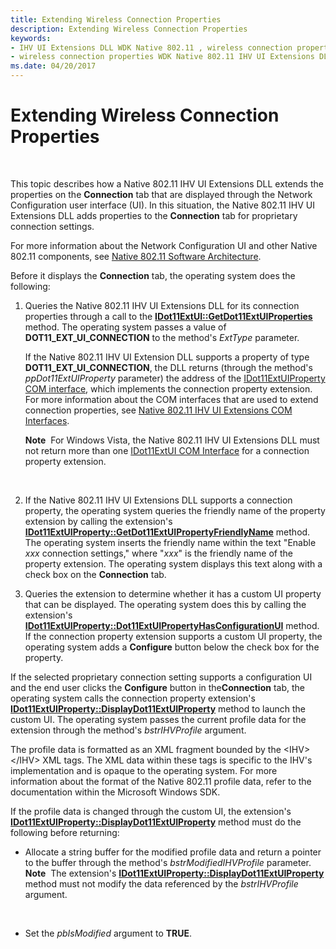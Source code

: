 ```yaml
---
title: Extending Wireless Connection Properties
description: Extending Wireless Connection Properties
keywords:
- IHV UI Extensions DLL WDK Native 802.11 , wireless connection properties
- wireless connection properties WDK Native 802.11 IHV UI Extensions DLL
ms.date: 04/20/2017
---
```


# Extending Wireless Connection Properties




 

This topic describes how a Native 802.11 IHV UI Extensions DLL extends the properties on the **Connection** tab that are displayed through the Network Configuration user interface (UI). In this situation, the Native 802.11 IHV UI Extensions DLL adds properties to the **Connection** tab for proprietary connection settings.

For more information about the Network Configuration UI and other Native 802.11 components, see [Native 802.11 Software Architecture](/previous-versions/windows/hardware/wireless/native-802-11-software-architecture).

Before it displays the **Connection** tab, the operating system does the following:

1.  Queries the Native 802.11 IHV UI Extensions DLL for its connection properties through a call to the [**IDot11ExtUI::GetDot11ExtUIProperties**](/previous-versions/windows/hardware/wireless/ff553776(v=vs.85)) method. The operating system passes a value of **DOT11\_EXT\_UI\_CONNECTION** to the method's *ExtType* parameter.

    If the Native 802.11 IHV UI Extension DLL supports a property of type **DOT11\_EXT\_UI\_CONNECTION**, the DLL returns (through the method's *ppDot11ExtUIProperty* parameter) the address of the [IDot11ExtUIProperty COM interface](/previous-versions/windows/hardware/wireless/ff553746(v=vs.85)), which implements the connection property extension. For more information about the COM interfaces that are used to extend connection properties, see [Native 802.11 IHV UI Extensions COM Interfaces](native-802-11-ihv-ui-extensions-com-interfaces.md).

    **Note**  For Windows Vista, the Native 802.11 IHV UI Extensions DLL must not return more than one [IDot11ExtUI COM Interface](/previous-versions/windows/hardware/wireless/ff553769(v=vs.85)) for a connection property extension.

     

2.  If the Native 802.11 IHV UI Extensions DLL supports a connection property, the operating system queries the friendly name of the property extension by calling the extension's [**IDot11ExtUIProperty::GetDot11ExtUIPropertyFriendlyName**](/previous-versions/windows/hardware/wireless/ff553768(v=vs.85)) method. The operating system inserts the friendly name within the text "Enable *xxx* connection settings," where "*xxx*" is the friendly name of the property extension. The operating system displays this text along with a check box on the **Connection** tab.

3.  Queries the extension to determine whether it has a custom UI property that can be displayed. The operating system does this by calling the extension's [**IDot11ExtUIProperty::Dot11ExtUIPropertyHasConfigurationUI**](/previous-versions/windows/hardware/wireless/ff553756(v=vs.85)) method. If the connection property extension supports a custom UI property, the operating system adds a **Configure** button below the check box for the property.

If the selected proprietary connection setting supports a configuration UI and the end user clicks the **Configure** button in the**Connection** tab, the operating system calls the connection property extension's [**IDot11ExtUIProperty::DisplayDot11ExtUIProperty**](/previous-versions/windows/hardware/wireless/ff553749(v=vs.85)) method to launch the custom UI. The operating system passes the current profile data for the extension through the method's *bstrIHVProfile* argument.

The profile data is formatted as an XML fragment bounded by the &lt;IHV&gt; &lt;/IHV&gt; XML tags. The XML data within these tags is specific to the IHV's implementation and is opaque to the operating system. For more information about the format of the Native 802.11 profile data, refer to the documentation within the Microsoft Windows SDK.

If the profile data is changed through the custom UI, the extension's [**IDot11ExtUIProperty::DisplayDot11ExtUIProperty**](/previous-versions/windows/hardware/wireless/ff553749(v=vs.85)) method must do the following before returning:

-   Allocate a string buffer for the modified profile data and return a pointer to the buffer through the method's *bstrModifiedIHVProfile* parameter.
    **Note**  The extension's [**IDot11ExtUIProperty::DisplayDot11ExtUIProperty**](/previous-versions/windows/hardware/wireless/ff553749(v=vs.85)) method must not modify the data referenced by the *bstrIHVProfile* argument.

     

-   Set the *pbIsModified* argument to **TRUE**.

 

 
